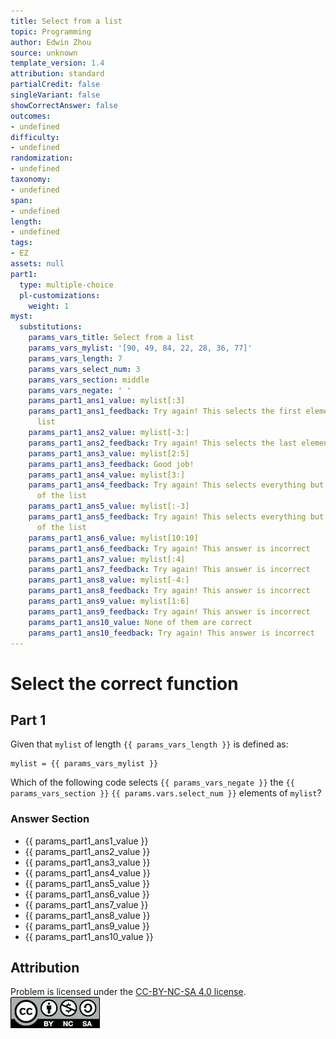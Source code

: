 ```yaml
---
title: Select from a list
topic: Programming
author: Edwin Zhou
source: unknown
template_version: 1.4
attribution: standard
partialCredit: false
singleVariant: false
showCorrectAnswer: false
outcomes:
- undefined
difficulty:
- undefined
randomization:
- undefined
taxonomy:
- undefined
span:
- undefined
length:
- undefined
tags:
- EZ
assets: null
part1:
  type: multiple-choice
  pl-customizations:
    weight: 1
myst:
  substitutions:
    params_vars_title: Select from a list
    params_vars_mylist: '[90, 49, 84, 22, 28, 36, 77]'
    params_vars_length: 7
    params_vars_select_num: 3
    params_vars_section: middle
    params_vars_negate: ' '
    params_part1_ans1_value: mylist[:3]
    params_part1_ans1_feedback: Try again! This selects the first elements of the
      list
    params_part1_ans2_value: mylist[-3:]
    params_part1_ans2_feedback: Try again! This selects the last elements of the list
    params_part1_ans3_value: mylist[2:5]
    params_part1_ans3_feedback: Good job!
    params_part1_ans4_value: mylist[3:]
    params_part1_ans4_feedback: Try again! This selects everything but the first elements
      of the list
    params_part1_ans5_value: mylist[:-3]
    params_part1_ans5_feedback: Try again! This selects everything but the last elements
      of the list
    params_part1_ans6_value: mylist[10:10]
    params_part1_ans6_feedback: Try again! This answer is incorrect
    params_part1_ans7_value: mylist[:4]
    params_part1_ans7_feedback: Try again! This answer is incorrect
    params_part1_ans8_value: mylist[-4:]
    params_part1_ans8_feedback: Try again! This answer is incorrect
    params_part1_ans9_value: mylist[1:6]
    params_part1_ans9_feedback: Try again! This answer is incorrect
    params_part1_ans10_value: None of them are correct
    params_part1_ans10_feedback: Try again! This answer is incorrect
---
```

# Select the correct function

## Part 1

Given that `mylist` of length `{{ params_vars_length }}` is defined as:

```
mylist = {{ params_vars_mylist }}
```

Which of the following code selects `{{ params_vars_negate }}` the `{{ params_vars_section }}` `{{ params.vars.select_num }}` elements of `mylist`?

### Answer Section

- {{ params_part1_ans1_value }}
- {{ params_part1_ans2_value }}
- {{ params_part1_ans3_value }}
- {{ params_part1_ans4_value }}
- {{ params_part1_ans5_value }}
- {{ params_part1_ans6_value }}
- {{ params_part1_ans7_value }}
- {{ params_part1_ans8_value }}
- {{ params_part1_ans9_value }}
- {{ params_part1_ans10_value }}

## Attribution

Problem is licensed under the [CC-BY-NC-SA 4.0 license](https://creativecommons.org/licenses/by-nc-sa/4.0/).<br> ![The Creative Commons 4.0 license requiring attribution-BY, non-commercial-NC, and share-alike-SA license.](https://raw.githubusercontent.com/firasm/bits/master/by-nc-sa.png)